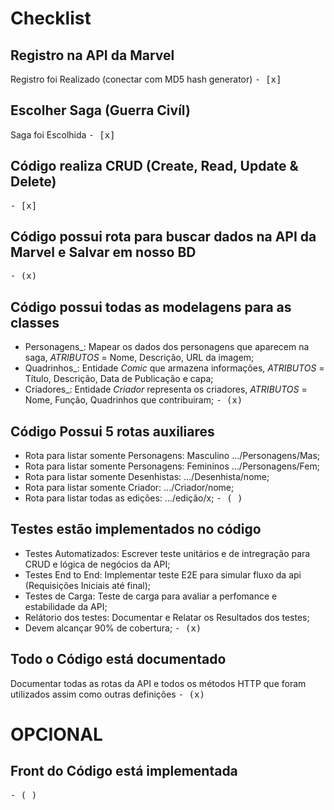 # Checklist

## Registro na API da Marvel
Registro foi Realizado (conectar com MD5 hash generator)
<kbd>- [x] </kbd>

## Escolher Saga (Guerra Civíl)
Saga foi Escolhida
<kbd>- [x] </kbd>

## Código realiza CRUD (Create, Read, Update & Delete)
<kbd>- [x] </kbd>

## Código possui rota para buscar dados na API da Marvel e Salvar em nosso BD
<kbd> - (x) </kbd>

## Código possui todas as modelagens para as classes
- Personagens_: Mapear os dados dos personagens que aparecem na saga, *ATRIBUTOS* = Nome, Descrição, URL da imagem;
- Quadrinhos_: Entidade *Comic* que armazena informações, *ATRIBUTOS* = Título, Descrição, Data de Publicação e capa;
- Criadores_: Entidade *Criador* representa os criadores, *ATRIBUTOS* = Nome, Função, Quadrinhos que contribuiram;
<kbd> - (x) </kbd> 

## Código Possui 5 rotas auxiliares
- Rota para listar somente Personagens: Masculino .../Personagens/Mas;
- Rota para listar somente Personagens: Femininos .../Personagens/Fem;
- Rota para listar somente Desenhistas: .../Desenhista/nome;
- Rota para listar somente Criador: .../Criador/nome;
- Rota para listar todas as edições: .../edição/x;
<kbd> - ( ) </kbd>

## Testes estão implementados no código
- Testes Automatizados: Escrever teste unitários e de intregração para CRUD e lógica de negócios da API;
- Testes End to End: Implementar teste E2E para simular fluxo da api (Requisições Iniciais até final);
- Testes de Carga: Teste de carga para avaliar a perfomance e estabilidade da API;
- Relátorio dos testes: Documentar e Relatar os Resultados dos testes;
- Devem alcançar 90% de cobertura;
<kbd> - (x) </kbd>

## Todo o Código está documentado
Documentar todas as rotas da API e todos os métodos HTTP que foram utilizados assim como outras definições
<kbd> - (x) </kbd>

# OPCIONAL

## Front do Código está implementada
<kbd> - ( ) </kbd>
